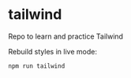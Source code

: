 # tailwind
Repo to learn and practice Tailwind

Rebuild styles in live mode:
```
npm run tailwind
```